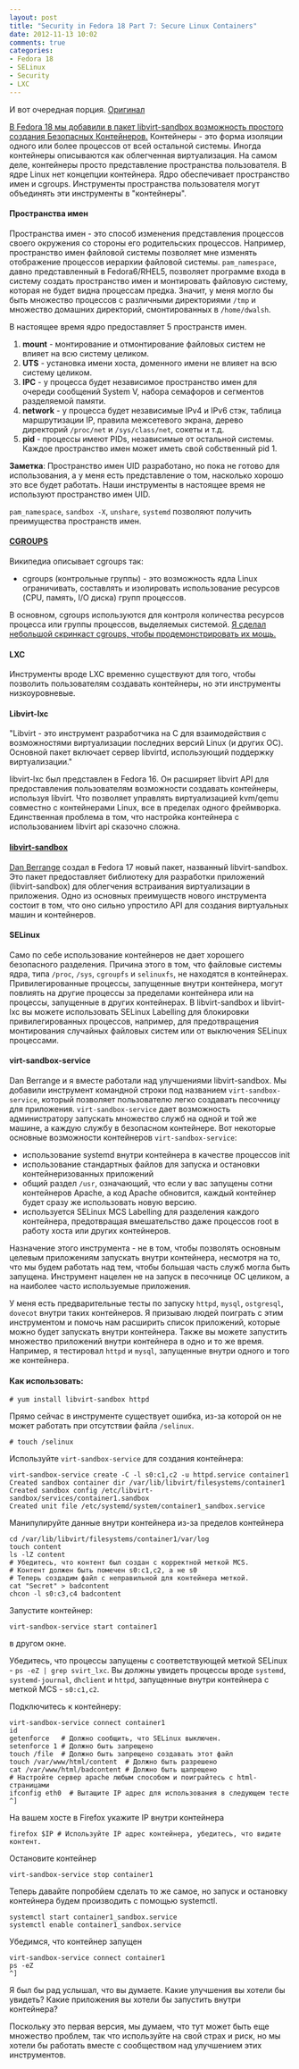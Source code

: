 ```yaml
---
layout: post
title: "Security in Fedora 18 Part 7: Secure Linux Containers"
date: 2012-11-13 10:02
comments: true
categories:
- Fedora 18
- SELinux
- Security
- LXC 
---
```


И вот очередная порция. [Оригинал][1]

<!--more-->

[В Fedora 18 мы добавили в пакет libvirt-sandbox возможность простого создания Безопасных Контейнеров.][2]
Контейнеры - это форма изоляции одного или более процессов от всей остальной системы. Иногда контейнеры описываются как облегченная виртуализация. На самом деле, контейнеры просто представление пространства пользователя. В ядре Linux нет концепции контейнера. Ядро обеспечивает пространство имен и cgroups. Инструменты пространства пользователя могут объединять эти инструменты в "контейнеры".

#### Пространства имен

Пространства имен - это способ изменения представления процессов своего окружения со стороны его родительских процессов. Например, пространство имен файловой системы позволяет мне изменять отображение процессов иерархии файловой системы. `pam_namespace`, давно представленный в Fedora6/RHEL5, позволяет программе входа в систему создать пространство имен и монтировать файловую систему, которая не будет видна процессам предка. Значит, у меня могло бы быть множество процессов с различными директориями `/tmp` и множество домашних директорий, смонтированных в `/home/dwalsh`.

В настоящее время ядро предоставляет 5 пространств имен.

1. **mount** - монтирование и отмонтирование файловых систем не влияет на всю систему целиком.
2. **UTS** - установка имени хоста, доменного имени не влияет на всю систему целиком.
3. **IPC** - у процесса будет независимое пространство имен для очереди сообщений System V, набора семафоров и сегментов разделяемой памяти.
4. **network** - у процесса будет независимые IPv4 и IPv6 стэк, таблица маршрутизации IP, правила межсетевого экрана, дерево директорий `/proc/net` и `/sys/class/net`, сокеты и т.д.
5. **pid** - процессы имеют PIDs, независимые от остальной системы. Каждое пространство имен может иметь свой собственный pid 1.

**Заметка**: Пространство имен UID разработано, но пока не готово для использования, а у меня есть представление о том, насколько хорошо это все будет работать. Наши инструменты в настоящее время не используют пространство имен UID.

`pam_namespace`, `sandbox -X`, `unshare`, `systemd` позволяют получить преимущества пространств имен.

#### [CGROUPS][3]

Википедиа описывает cgroups так:

- cgroups (контрольные группы) - это возможность ядла Linux ограничивать, составлять и изолировать использование ресурсов (CPU, память, I/O диска) групп процессов.

В основном, cgroups используются для контроля количества ресурсов процесса или группы процессов, выделяемых системой.
[Я сделал небольшой скринкаст cgroups, чтобы продемонстрировать их мощь.][4]

#### LXC

Инструменты вроде LXC временно существуют для того, чтобы позволить пользователям создавать контейнеры, но эти инструменты низкоуровневые.

#### Libvirt-lxc

"Libvirt - это инструмент разработчика на С для взаимодействия с возможностями виртуализации последних версий Linux (и других ОС). Основной пакет включает сервер libvirtd, использующий поддержку виртуализации."

libvirt-lxc был представлен в Fedora 16. Он расширяет libvirt API для предоставления пользователям возможности создавать контейнеры, используя libvirt. Что позволяет управлять виртуализацией kvm/qemu совместно с контейнерами Linux, все в пределах одного фреймворка. Единственная проблема в том, что настройка контейнера с использованием libvirt api сказочно сложна.

#### [libvirt-sandbox][5]

[Dan Berrange][6] создал в Fedora 17 новый пакет, названный libvirt-sandbox. Это пакет предоставляет библиотеку для разработки приложений (libvirt-sandbox) для облегчения встраивания виртуализации в приложения. Одно из основных преимуществ нового инструмента состоит в том, что оно сильно упростило API для создания виртуальных машин и контейнеров.

#### SELinux

Само по себе использование контейнеров не дает хорошего безопасного разделения. Причина этого в том, что файловые системы ядра, типа `/proc`, `/sys`, `cgroupfs` и `selinuxfs`, не находятся в контейнерах. Привилегированные процессы, запущенные внутри контейнера, могут повлиять на другие процессы за пределами контейнера или на процессы, запущенные в других контейнерах. В libvirt-sandbox и libvirt-lxc вы можете использовать SELinux Labelling для блокировки привилегированных процессов, например, для предотвращения монтирования случайных файловых систем или от выключения SELinux процессами.

#### virt-sandbox-service

Dan Berrange и я вместе работали над улучшениями libvirt-sandbox. Мы добавили инструмент командной строки под названием `virt-sandbox-service`, который позволяет пользователю легко создавать песочницу для приложения. `virt-sandbox-service` дает возможность администратору запускать множество служб на одной и той же машине, а каждую службу в безопасном контейнере. Вот некоторые основные возможности контейнеров `virt-sandbox-service`:

- использование systemd внутри контейнера в качестве процессов init
- использование стандартных файлов для запуска и остановки контейнеризованных приложений
- общий раздел `/usr`, означающий, что если у вас запущены сотни контейнеров Apache, а код Apache обновится, каждый контейнер будет сразу же использовать новую версию.
- используется SELinux MCS Labelling для разделения каждого контейнера, предотвращая вмешательство даже процессов root в работу хоста или других контейнеров.

Назначение этого инструмента - не в том, чтобы позволять основным целевым приложениям запускать внутри контейнера, несмотря на то, что мы будем работать над тем, чтобы большая часть служб могла быть запущена. Инструмент нацелен не на запуск в песочнице ОС целиком, а на наиболее часто используемые приложения.

У меня есть предварительные тесты по запуску `httpd`, `mysql`, `ostgresql`, `dovecot` внутри таких контейнеров. Я призываю людей поиграть с этим инструментом и помочь нам расширить список приложений, которые можно будет запускать внутри контейнера. Также вы можете запустить множество приложений внутри контейнера в одно и то же время. Например, я тестировал `httpd` и `mysql`, запущенные внутри одного и того же контейнера.

#### Как использовать:

	# yum install libvirt-sandbox httpd

Прямо сейчас в инструменте существует ошибка, из-за которой он не может работать при отсутствии файла `/selinux`.

	# touch /selinux

Используйте `virt-sandbox-service` для создания контейнера:

	virt-sandbox-service create -C -l s0:c1,c2 -u httpd.service container1
	Created sandbox container dir /var/lib/libvirt/filesystems/container1
	Created sandbox config /etc/libvirt-sandbox/services/container1.sandbox
	Created unit file /etc/systemd/system/container1_sandbox.service

Манипулируйте данные внутри контейнера из-за пределов контейнера

	cd /var/lib/libvirt/filesystems/container1/var/log
	touch content
	ls -lZ content
	# Убедитесь, что контент был создан с корректной меткой MCS.
	# Контент должен быть помечен s0:c1,c2, а не s0
	# Теперь создадим файл с неправильной для контейнера меткой.
	cat "Secret" > badcontent
	chcon -l s0:c3,c4 badcontent

Запустите контейнер:

	virt-sandbox-service start container1

в другом окне.

Убедитесь, что процессы запущены с соответствующей меткой SELinux - `ps -eZ | grep svirt_lxc`. Вы должны увидеть процессы вроде `systemd`, `systemd-journal`, `dhclient` и `httpd`, запущенные внутри контейнера с меткой MCS - `s0:c1,c2`.

Подключитесь к контейнеру:

	virt-sandbox-service connect container1
	id 
	getenforce   # Должно сообщить, что SELinux выключен.
	setenforce 1 # Должно быть запрещено
	touch /file  # Должно быть запрещено создавать этот файл
	touch /var/www/html/content  # Должно быть разрешено
	cat /var/www/html/badcontent # Должно быть щапрещено
	# Настройте сервер apache любым способом и поиграйтесь с html-страницами
	ifconfig eth0  # Вытащите IP адрес для использования в следующем тесте
	^] 

На вашем хосте в Firefox укажите IP внутри контейнера

	firefox $IP # Используйте IP адрес контейнера, убедитесь, что видите контент.

Остановите контейнер

	virt-sandbox-service stop container1

Теперь давайте попробйем сделать то же самое, но запуск и остановку контейнера будем производить с помощью systemctl.

	systemctl start container1_sandbox.service
	systemctl enable container1_sandbox.service

Убедимся, что контейнер запущен

	virt-sandbox-service connect container1
	ps -eZ
	^]

Я был бы рад услышал, что вы думаете. Какие улучшения вы хотели бы увидеть? Какие приложения вы хотели бы запустить внутри контейнера?

Поскольку это первая версия, мы думаем, что тут может быть еще множество проблем, так что используйте на свой страх и риск, но мы хотели бы работать вместе с сообществом над улучшением этих инструментов.

[1]: http://danwalsh.livejournal.com/59144.html
[2]: https://fedoraproject.org/wiki/Features/Securecontainers
[3]: https://en.wikipedia.org/wiki/Cgroups
[4]: http://people.fedoraproject.org/~dwalsh/SELinux/Presentations/cgroups.ogv
[5]: https://fedoraproject.org/wiki/Features/VirtSandbox
[6]: http://berrange.com/
